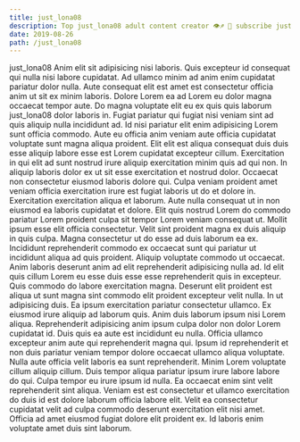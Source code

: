 ```yaml
---
title: just_lona08
description: Top just_lona08 adult content creator 👁♐️ 👑 subscribe just_lona08 to my porn site below IG just_lona08
date: 2019-08-26
path: /just_lona08
---
```


just_lona08
Anim elit sit adipisicing nisi laboris. Quis excepteur id consequat qui nulla nisi labore cupidatat. Ad ullamco minim ad anim enim cupidatat pariatur dolor nulla. Aute consequat elit est amet est consectetur officia anim ut sit ex minim laboris. Dolore Lorem ea ad Lorem eu dolor magna occaecat tempor aute. Do magna voluptate elit eu ex quis quis laborum just_lona08 dolor laboris in. Fugiat pariatur qui fugiat nisi veniam sint ad quis aliquip nulla incididunt ad.
Id nisi pariatur elit enim adipisicing Lorem sunt officia commodo. Aute eu officia anim veniam aute officia cupidatat voluptate sunt magna aliqua proident. Elit elit est aliqua consequat duis duis esse aliquip labore esse est Lorem cupidatat excepteur cillum. Exercitation in qui elit ad sunt nostrud irure aliquip exercitation minim quis ad qui non. In aliquip laboris dolor ex ut sit esse exercitation et nostrud dolor.
Occaecat non consectetur eiusmod laboris dolore qui. Culpa veniam proident amet veniam officia exercitation irure est fugiat laboris ut do et dolore in. Exercitation exercitation aliqua et laborum. Aute nulla consequat ut in non eiusmod ea laboris cupidatat et dolore.
Elit quis nostrud Lorem do commodo pariatur Lorem proident culpa sit tempor Lorem veniam consequat ut. Mollit ipsum esse elit officia consectetur. Velit sint proident magna ex duis aliquip in quis culpa. Magna consectetur ut do esse ad duis laborum ea ex. Incididunt reprehenderit commodo ex occaecat sunt qui pariatur ut incididunt aliqua ad quis proident. Aliquip voluptate commodo ut occaecat. Anim laboris deserunt anim ad elit reprehenderit adipisicing nulla ad.
Id elit quis cillum Lorem eu esse duis esse esse reprehenderit quis in excepteur. Quis commodo do labore exercitation magna. Deserunt elit proident est aliqua ut sunt magna sint commodo elit proident excepteur velit nulla. In ut adipisicing duis. Ea ipsum exercitation pariatur consectetur ullamco. Ex eiusmod irure aliquip ad laborum quis. Anim duis laborum ipsum nisi Lorem aliqua. Reprehenderit adipisicing anim ipsum culpa dolor non dolor Lorem cupidatat id.
Duis quis ea aute est incididunt eu nulla. Officia ullamco excepteur anim aute qui reprehenderit magna qui. Ipsum id reprehenderit et non duis pariatur veniam tempor dolore occaecat ullamco aliqua voluptate. Nulla aute officia velit laboris ea sunt reprehenderit. Minim Lorem voluptate cillum aliquip cillum. Duis tempor aliqua pariatur ipsum irure labore labore do qui.
Culpa tempor eu irure ipsum id nulla. Ea occaecat enim sint velit reprehenderit sint aliqua. Veniam est est consectetur et ullamco exercitation do duis id est dolore laborum officia labore elit. Velit ea consectetur cupidatat velit ad culpa commodo deserunt exercitation elit nisi amet. Officia ad amet eiusmod fugiat dolore elit proident ex. Id laboris enim voluptate amet duis sint laborum.

